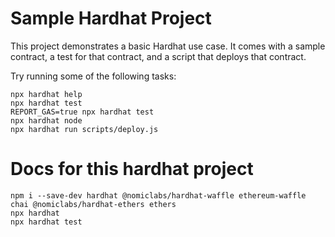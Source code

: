 # Sample Hardhat Project

This project demonstrates a basic Hardhat use case. It comes with a sample contract, a test for that contract, and a script that deploys that contract.

Try running some of the following tasks:

```shell
npx hardhat help
npx hardhat test
REPORT_GAS=true npx hardhat test
npx hardhat node
npx hardhat run scripts/deploy.js
```

# Docs for this hardhat project

```shell
npm i --save-dev hardhat @nomiclabs/hardhat-waffle ethereum-waffle chai @nomiclabs/hardhat-ethers ethers
npx hardhat
npx hardhat test
```